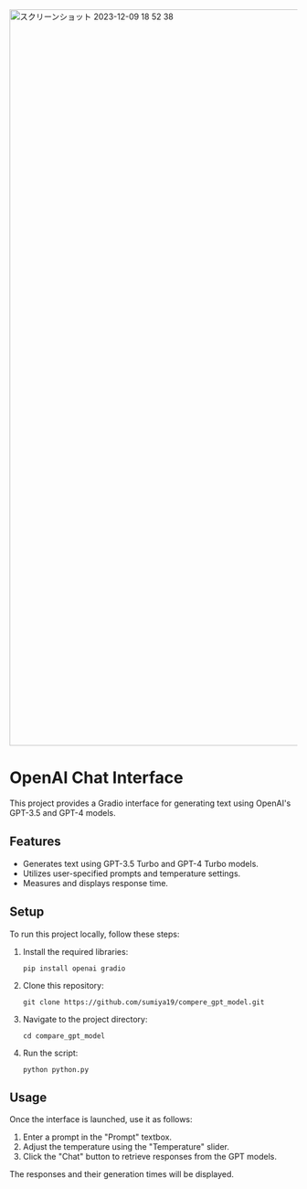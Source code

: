 <img width="1288" alt="スクリーンショット 2023-12-09 18 52 38" src="https://github.com/sumiya19/compare_gpt_model/assets/28526782/2d69800d-19f1-43d2-8abc-1777ce7fc59a">


# OpenAI Chat Interface

This project provides a Gradio interface for generating text using OpenAI's GPT-3.5 and GPT-4 models.

## Features

- Generates text using GPT-3.5 Turbo and GPT-4 Turbo models.
- Utilizes user-specified prompts and temperature settings.
- Measures and displays response time.

## Setup

To run this project locally, follow these steps:

1. Install the required libraries:

    ```
    pip install openai gradio
    ```

2. Clone this repository:

    ```
    git clone https://github.com/sumiya19/compere_gpt_model.git
    ```
3. Navigate to the project directory:

    ```
    cd compare_gpt_model
    ```
4. Run the script:

    ```
    python python.py
    ```

## Usage

Once the interface is launched, use it as follows:

1. Enter a prompt in the "Prompt" textbox.
2. Adjust the temperature using the "Temperature" slider.
3. Click the "Chat" button to retrieve responses from the GPT models.

The responses and their generation times will be displayed.




